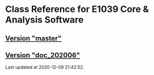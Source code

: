 # Class Reference for E1039 Core & Analysis Software
## [Version "master"](master/)
## [Version "doc_202006"](doc_202006/)
Last updated at 2020-12-08 21:42:52.
